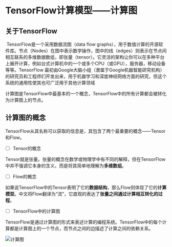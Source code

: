 # TensorFlow计算模型——计算图

## 关于TensorFlow

​	TensorFlow是一个采用数据流图（data flow graphs），用于数值计算的开源软件库。节点（Nodes）在图中表示数学操作，图中的线（edges）则表示在节点间相互联系的多维数据数组，即张量（tensor）。它灵活的架构让你可以在多种平台上展开计算，例如台式计算机中的一个或多个CPU（或GPU），服务器，移动设备等等。TensorFlow 最初由Google大脑小组（隶属于Google机器智能研究机构）的研究员和工程师们开发出来，用于机器学习和深度神经网络方面的研究，但这个系统的通用性使其也可广泛用于其他计算领域

​        计算图是TensorFlow中最基本的一个概念，TensorFlow中的所有计算都会被转化为计算图上的节点。

## 计算图的概念

​        TensorFlow从其名称可以获取的信息是，其包含了两个最重要的概念——Tensor和Flow。

- [ ] Tensor的概念

​        Tensor就是张量。张量的概念在数学或物理学中有不同的解释，但在TensorFlow中并不强调它本身的含义，而是将其简单地理解为**多维数组**。

- [ ] Flow的概念

​        如果说TensorFlow中的Tensor表明了它的**数据结构**，那么Flow则体现了它的**计算模型**。中文将Flow翻译为“流”，它直观的表达了**张量之间通过计算相互转化的过程**。

- [ ] TensorFlow中的计算图

​        TensorFlow是通过计算图的形式来表述计算的编程系统。TensorFlow中的每个计算都是计算图上的一个节点，而节点之间的边描述了计算之间的依赖关系。

![](https://github.com/DWCTOD/AI_study/blob/master/image/20171221100429378.gif "计算图")

















